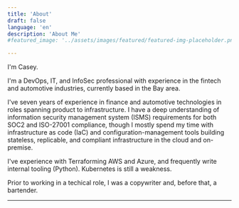 ```yaml
---
title: 'About'
draft: false
language: 'en'
description: 'About Me'
#featured_image: '../assets/images/featured/featured-img-placeholder.png'

---
```

I'm Casey.

I'm a DevOps, IT, and InfoSec professional with experience in the fintech and automotive industries, currently
based in the Bay area.

I've seven years of experience in finance and automotive technologies in roles spanning product
to infrastructure. I have a deep understanding of information security management system (ISMS) requirements for
both SOC2 and ISO-27001 compliance, though I mostly spend my time with infrastructure as code (IaC)
and configuration-management tools building stateless, replicable, and compliant infrastructure in the cloud
and on-premise.

I've experience with Terraforming AWS and Azure, and frequently write internal tooling (Python).
Kubernetes is still a weakness.

Prior to working in a techical role, I was a copywriter and, before that, a bartender.

---
